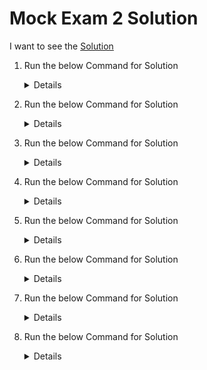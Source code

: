 # Mock Exam 2 Solution

  I want to see the [Solution](https://kodekloud.com/courses/539883/lectures/11459075)

  1. Run the below Command for Solution

     <details>

     ```
     ETCDCTL_API=3 etcdctl snapshot save --cacert=/etc/kubernetes/pki/etcd/ca.crt --cert=/etc/kubernetes/pki/etcd/server.crt --key=/etc/kubernetes/pki/etcd/server.key --endpoints=127.0.0.1:2379 /tmp/etcd-backup.db
     ```
     </details>

  2. Run the below Command for Solution

     <details>
 
     ```
     apiVersion: v1
     kind: Pod
     metadata:
       creationTimestamp: null
       labels:
         run: elephant
       name: elephant
     spec:
       containers:
       - image: redis
         name: elephant
         resources:
           requests:
             cpu: "1"
             memory: "200Mi"
       dnsPolicy: ClusterFirst
       restartPolicy: Always
     status: {}
     ```
     </details>
 
  3. Run the below Command for Solution

     <details>

     ```
     apiVersion: v1
     kind: Pod
     metadata:
       creationTimestamp: null
       name: super-user-pod
     spec:
       containers:
       - image: busybox:1.28
         name: super-user-pod
         command: ["sleep", "4800"]
         securityContext:
           capabilities:
             add: ["SYS_TIME"]
     ```
     </details>

  4. Run the below Command for Solution

     <details>
     
     ```
     apiVersion: v1
     kind: PersistentVolumeClaim
     metadata:
       name: my-pvc
     spec:
       accessModes:
         - ReadWriteOnce
       resources:
         requests:
           storage: 10Mi      
     ```
 
     ```
     apiVersion: v1
     kind: Pod
     metadata:
       creationTimestamp: null
       labels:
         run: use-pv
       name: use-pv
     spec:
       containers:
       - image: nginx
         name: use-pv
         volumeMounts:
         - mountPath: "/data"
           name: mypod
       volumes:
       - name: mypod
         persistentVolumeClaim:
           claimName: my-pvc
     ```
     </details>

  5. Run the below Command for Solution

     <details>
 
     For Kubernetes Version <=1.17
 
     ```
     kubectl run nginx-deploy --image=nginx:1.16 --replicas=1 --record
     kubectl rollout history deployment nginx-deploy
     kubectl set image deployment/nginx-deploy nginx-deploy=nginx=1.17 --record
     kubectl rollout history deployment nginx-deploy
     ```
 
     For Kubernetes Version >1.17
 
     ```
     kubectl create deployment nginx-deploy --image=nginx:1.16 --dry-run -o yaml > deploy.yaml
   
     apiVersion: apps/v1
     kind: Deployment
     metadata:
       name: nginx-deploy
     spec:
       replicas: 2
       selector:
         matchLabels:
           app: nginx-deploy
       strategy: {}
       template:
         metadata:
           creationTimestamp: null
           labels:
             app: nginx-deploy
         spec:
           containers:
           - image: nginx:1.16
             name: nginx
     ```
     
     ```
     kubectl create -f deploy.yaml --record
     kubectl rollout history deployment nginx-deploy
     kubectl set image deployment/nginx-deploy nginx-deploy=nginx=1.17 --record
     kubectl rollout history deployment nginx-deploy
     ```
     <details>
  
  6. Run the below Command for Solution

     <details>
 
     ```
     apiVersion: certificates.k8s.io/v1beta1
     kind: CertificateSigningRequest
     metadata:
       name: john-developer
     spec:
       request:  LS0tLS1CRUdJTiBDRVJUSUZJQ0FURSBSRVFVRVNULS0tLS0KTUlJQ1ZEQ0NBVHdDQVFBd0R6RU5NQXNHQTFVRUF3d0VhbTlvYmpDQ0FTSXdEUVlKS29aSWh 2Y05BUUVCQlFBRApnZ0VQQURDQ0FRb0NnZ0VCQU00cS95V0ozQUt1MW9YYmFSQm1QcnpQOHZZME1MN1VjajFIUTlFd1VtUFRYL09pCmtBMGV3UitJcEd3Wk N0dEd5WjNCd3RPUUNlK0ljdXNPdk9LaGFKVVVPamhuOUk1SGFnUElrb2drNW1sU1VWbmkKUjlRZ3NKYTZmeFpYTVdYR0NkZWo1MTdkWkNRVXZ6RXZ3bWZuY W9iMExNRDlHYWtyVXBuZVByTlZLMEdRTU4rTwppQXRzeU16K1lsYWFKblB3QWlWVlZsU1lWclE1TXo5b1J5TjJoU2VVdnAxZGJLSCtVRTBRK2R3UHkvc2hp TGhxCnI5ZjJQb3I3NHQyeHFRei9hYjhwaFltb29kV3d3UDFzRkNON25OL1hRODU5b3BmNjdnVUFRMEdTNFJmZFoxNnMKRnJkOU5FV2NIRUdLTEJzQ2FmZTB 4OURhNnJrcFZaNXVEMnY1SnZjQ0F3RUFBYUFBTUEwR0NTcUdTSWIzRFFFQgpDd1VBQTRJQkFRQWVTRWZ1bW5VK2tFdXR2QlVuNlBwS0d0MnB1TWUyL0pwRU lFb1liOGlkS2tSa2VjVWxHWE0vCnMwc0hjdDFvcnF2SHVBVktLQ0ozK05hcHU4OFp3a3pLakZFUnZ1M1FOZ3BlMEt0R0gzMGcvY09EQ29XTDIwOXQKSGRsW nNpak40OVZ0dXNCaFRjYWFlaU1uZzVsYWJHTCszcmpla1JyZVpWejVSY1BXNlVOczJudFdVVWQzZnl3SApRTlhMNHYzNkcwbzI5NmVaQStOMmNWZzhlS2tx dXlrcVh1TWpBK2xuQVN1QXU2VGVRNU9yMnRSVnRVSXliZUZ3CnlrR2hDUGkzdEliaEsvRkIrYytWY0JNdnlGb0dpcm8vamVxK2E2aFFLK1VKNHB6SDdNM04 3TW9oT2FvU2VjOEQKTmtnSThYREowbGNYWkJLZXZZZVd3UFhZZzh1cTdkQ0YKLS0tLS1FTkQgQ0VSVElGSUNBVEUgUkVRVUVTVC0tLS0tCg==
       usages:
       - digital signature
       - key encipherment
       - server auth
       ```
 
      ```
      kubectl create role developer --resource=pods --verb=create,list,get,update,delete --namespace=development
      kubectl create rolebinding developer-role-binding --role=developer --user=john --namespace=development
      kubectl auth can-i update pods --as=john --namespace=development
      ```
  
     </details>
 
  7. Run the below Command for Solution

     <details>
 
     ```
     kubectl run nginx-resolver --image=nginx
     kubectl expose pod nginx-resolver --name=nginx-resolver-service --port=80 --tartget-port=80 --type=ClusterIP
     kubectl run test-nslookup --image=busybox:1.28 --rm -it -- nslookup nginx-resolver-service
     kubectl run test-nslookup --image=busybox:1.28 --rm -it -- nslookup nginx-resolver-service > /root/nginx.svc
 
     Get the IP of the nginx-resolver pod and replace the dots(.) with hyphon(-) which will be used below.
 
     kubectl get pod nginx-resolver -o wide
     kubectl run test-nslookup --image=busybox:1.28 --rm -it -- nslookup <P-O-D-I-P.default.pod> > /root/nginx.pod
 
     ```
 
     </details>

  8. Run the below Command for Solution

     <details>
 
     ```
     kubectl run static nginx-critical --image=nginx --dry-run=client -o yaml > static.yaml
     
     cat static.yml - Copy the contents of this file.
 
     kubectl get nodes -o wide
     ssh node01 
     OR
     ssh <IP of node01>
 
     Check if static-pod directory is present which is /etc/kubernetes/manifests if not then create it.
     mkdir -p /etc/kubernetes/manifests
 
     Paste the contents of the file(static.yaml) copied in the first step to file nginx-critical.yaml.
 
     Move/copy the nginx-critical.yaml.yaml to /etc/kubernetes/manifests
 
     cp nginx-critical.yaml /etc/kubernetes/manifests
 
     Go back to master node
 
     kubectl get pods 
     ```
 
     </details>

  